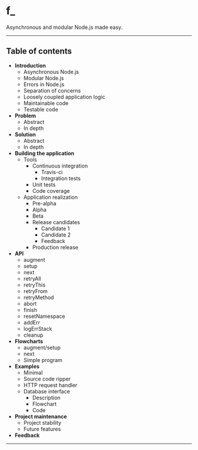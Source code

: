 # f_

Asynchronous and modular Node.js made easy.

---

## Table of contents

* **Introduction**
  - Asynchronous Node.js
  - Modular Node.js
  - Errors in Node.js
  - Separation of concerns
  - Loosely coupled application logic
  - Maintainable code
  - Testable code
* **Problem**
  - Abstract
  - In depth
* **Solution**
  - Abstract
  - In depth
* **Building the application**
  - Tools
    + Continuous integration
      * Travis-ci 
      * Integration tests
    + Unit tests
    + Code coverage
  - Application realization
    + Pre-alpha
    + Alpha
    + Beta
    + Release candidates
      * Candidate 1
      * Candidate 2
      * Feedback
    + Production release
* **API**
  - augment
  - setup
  - next
  - retryAll
  - retryThis
  - retryFrom
  - retryMethod
  - abort
  - finish
  - resetNamespace
  - addErr
  - logErrStack
  - cleanup
* **Flowcharts**
  - augment/setup
  - next
  - Simple program
* **Examples**
  - Minimal
  - Source code ripper
  - HTTP request handler
  - Database interface
    + Description
    + Flowchart
    + Code
* **Project maintenance**
  - Project stability
  - Future features
* **Feedback**

---